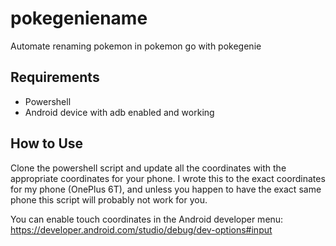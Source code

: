 # pokegeniename
Automate renaming pokemon in pokemon go with pokegenie

## Requirements ##

* Powershell
* Android device with adb enabled and working

## How to Use ##

Clone the powershell script and update all the coordinates with the appropriate coordinates for your phone.  I wrote this to the exact coordinates for my phone (OnePlus 6T), and unless you happen to have the exact same phone this script will probably not work for you.

You can enable touch coordinates in the Android developer menu: https://developer.android.com/studio/debug/dev-options#input
